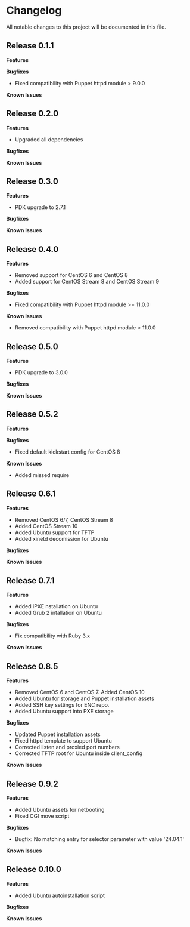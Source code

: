 # Changelog

All notable changes to this project will be documented in this file.

## Release 0.1.1

**Features**

**Bugfixes**

* Fixed compatibility with Puppet httpd module > 9.0.0

**Known Issues**

## Release 0.2.0

**Features**

* Upgraded all dependencies

**Bugfixes**

**Known Issues**

## Release 0.3.0

**Features**

* PDK upgrade to 2.7.1

**Bugfixes**

**Known Issues**

## Release 0.4.0

**Features**

* Removed support for CentOS 6 and CentOS 8
* Added support for CentOS Stream 8 and CentOS Stream 9

**Bugfixes**

* Fixed compatibility with Puppet httpd module >= 11.0.0

**Known Issues**

* Removed compatibility with Puppet httpd module < 11.0.0

## Release 0.5.0

**Features**

* PDK upgrade to 3.0.0

**Bugfixes**

**Known Issues**

## Release 0.5.2

**Features**

**Bugfixes**

* Fixed default kickstart config for CentOS 8

**Known Issues**

* Added missed require

## Release 0.6.1

**Features**

* Removed CentOS 6/7, CentOS Stream 8
* Added CentOS Stream 10
* Added Ubuntu support for TFTP
* Added xinetd decomission for Ubuntu

**Bugfixes**

**Known Issues**

## Release 0.7.1

**Features**

* Added iPXE nstallation on Ubuntu
* Added Grub 2 intallation on Ubuntu

**Bugfixes**

* Fix compatibility with Ruby 3.x

**Known Issues**

## Release 0.8.5

**Features**

* Removed CentOS 6 and CentOS 7. Added CentOS 10
* Added Ubuntu for storage and Puppet installation assets
* Added SSH key settings for ENC repo.
* Added Ubuntu support into PXE storage

**Bugfixes**

* Updated Puppet installation assets
* Fixed httpd template to support Ubuntu
* Corrected listen and proxied port numbers
* Corrected TFTP root for Ubuntu inside client_config

**Known Issues**

## Release 0.9.2

**Features**

* Added Ubuntu assets for netbooting
* Fixed CGI move script

**Bugfixes**

* Bugfix: No matching entry for selector parameter with value '24.04.1'

**Known Issues**

## Release 0.10.0

**Features**

* Added Ubuntu autoinstallation script

**Bugfixes**

**Known Issues**

